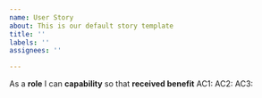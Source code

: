 ```yaml
---
name: User Story
about: This is our default story template
title: ''
labels: ''
assignees: ''

---
```


As a **role** I can **capability** so that **received benefit**
AC1:
AC2:
AC3:
